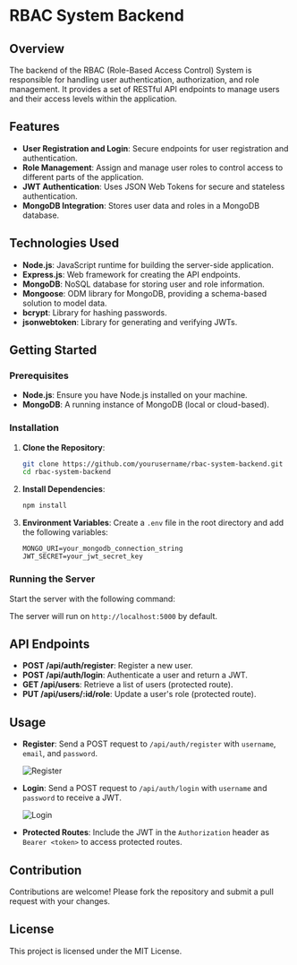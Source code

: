 # RBAC System Backend

## Overview

The backend of the RBAC (Role-Based Access Control) System is responsible for handling user authentication, authorization, and role management. It provides a set of RESTful API endpoints to manage users and their access levels within the application.

## Features

- **User Registration and Login**: Secure endpoints for user registration and authentication.
- **Role Management**: Assign and manage user roles to control access to different parts of the application.
- **JWT Authentication**: Uses JSON Web Tokens for secure and stateless authentication.
- **MongoDB Integration**: Stores user data and roles in a MongoDB database.

## Technologies Used

- **Node.js**: JavaScript runtime for building the server-side application.
- **Express.js**: Web framework for creating the API endpoints.
- **MongoDB**: NoSQL database for storing user and role information.
- **Mongoose**: ODM library for MongoDB, providing a schema-based solution to model data.
- **bcrypt**: Library for hashing passwords.
- **jsonwebtoken**: Library for generating and verifying JWTs.

## Getting Started

### Prerequisites

- **Node.js**: Ensure you have Node.js installed on your machine.
- **MongoDB**: A running instance of MongoDB (local or cloud-based).

### Installation

1. **Clone the Repository**:
   ```bash
   git clone https://github.com/yourusername/rbac-system-backend.git
   cd rbac-system-backend
   ```

2. **Install Dependencies**:
   ```bash
   npm install
   ```

3. **Environment Variables**: Create a `.env` file in the root directory and add the following variables:
   ```plaintext
   MONGO_URI=your_mongodb_connection_string
   JWT_SECRET=your_jwt_secret_key
   ```

### Running the Server

Start the server with the following command:


The server will run on `http://localhost:5000` by default.

## API Endpoints

- **POST /api/auth/register**: Register a new user.
- **POST /api/auth/login**: Authenticate a user and return a JWT.
- **GET /api/users**: Retrieve a list of users (protected route).
- **PUT /api/users/:id/role**: Update a user's role (protected route).

## Usage

- **Register**: Send a POST request to `/api/auth/register` with `username`, `email`, and `password`.
  
  ![Register]([path/to/register-image.png](https://drive.google.com/file/d/19gWpc2nA2KFPwJBasjlfK9dFuMHDCH2n/view?usp=sharing))

- **Login**: Send a POST request to `/api/auth/login` with `username` and `password` to receive a JWT.
  
  ![Login]([path/to/login-image.png](https://drive.google.com/file/d/1B7phHssTFk8hB3RDOBYhAnth3YgS-236/view?usp=sharing))

- **Protected Routes**: Include the JWT in the `Authorization` header as `Bearer <token>` to access protected routes.

## Contribution

Contributions are welcome! Please fork the repository and submit a pull request with your changes.

## License

This project is licensed under the MIT License.
